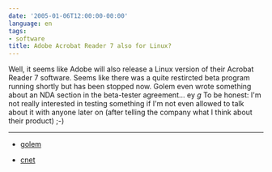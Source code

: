 ```yaml
---
date: '2005-01-06T12:00:00-00:00'
language: en
tags:
- software
title: Adobe Acrobat Reader 7 also for Linux?
---
```



Well, it seems like Adobe will also release a Linux version of their Acrobat Reader 7 software. Seems like there was a quite restircted beta program running shortly but has been stopped now. Golem even wrote something about an NDA section in the beta-tester agreement... ey *g* To be honest: I'm not really interested in testing something if I'm not even allowed to talk about it with anyone later on (after telling the company what I think about their product) ;-)

-------------------------------



* <a href="http://www.golem.de/0501/35500.html">golem</a>

* <a href="http://news.com.com/Adobe+releases+Acrobat+7+with+Linux+reader+support/2100-1012_3-5514228.html?part=rss&tag=5514228&subj=news.1012.20">cnet</a>